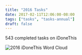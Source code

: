 ```yaml
---
title: "2016 Tasks"
date: 2017-02-11T12:06:00-08:00
tags: ["tasks", "tasks-annual"]
draft: false
---
```


543 completed tasks on iDoneThis

<!--more-->

![2016 iDoneThis Word Cloud](https://i.imgur.com/ClMirzu.png?1)
